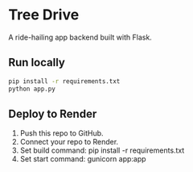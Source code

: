 # Tree Drive

A ride-hailing app backend built with Flask.

## Run locally
```bash
pip install -r requirements.txt
python app.py
```

## Deploy to Render
1. Push this repo to GitHub.
2. Connect your repo to Render.
3. Set build command: pip install -r requirements.txt
4. Set start command: gunicorn app:app
